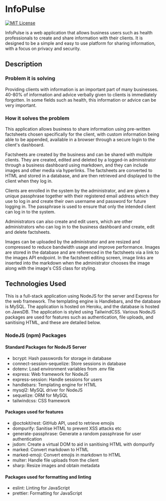 # InfoPulse

 [![MIT License](https://img.shields.io/badge/License-MIT-yellow.svg)](https://opensource.org/licenses/MIT)

InfoPulse is a web application that allows business users such as health professionals to create and share information with their clients. It is designed to be a simple and easy to use platform for sharing information, with a focus on privacy and security.

## Description

### Problem it is solving

Providing clients with information is an important part of many businesses. 40-80% of information and advice verbally given to clients is immediately forgotten. In some fields such as health, this information or advice can be very important.

### How it solves the problem

This application allows business to share information using pre-written factsheets chosen specifically for the client, with custom information being able to be appended, available in a browser through a secure login to the client's dashboard.

Factsheets are created by the business and can be shared with multiple clients. They are created, edited and deleted by a logged-in administrator through a business dashboard using markdown, and they can include images and other media via hyperlinks. The factsheets are converted to HTML and stored in a database, and are then retrieved and displayed to the client when they log in.

Clients are enrolled in the system by the administrator, and are given a unique passphrase together with their registered email address which they use to log in and create their own username and password for future logging in. The passphrase is used to ensure that only the intended client can log in to the system.

Administrators can also create and edit users, which are other administrators who can log in to the business dashboard and create, edit and delete factsheets.

Images can be uploaded by the administrator and are resized and compressed to reduce bandwidth usage and improve performance. Images are stored in the database and are referenced in the factsheets via a link to the images API endpoint. In the factsheet editing screen, image links are inserted into the markdown when the administrator chooses the image along with the image's CSS class for styling.

## Technologies Used

This is a full-stack application using NodeJS for the server and Express for the web framework. The templating engine is Handlebars, and the database is MySQL. The application is hosted on Heroku, and the database is hosted on JawsDB. The application is styled using TailwindCSS. Various NodeJS packages are used for features such as authentication, file uploads, and sanitising HTML, and these are detailed below.

### NodeJS (npm) Packages

#### Standard Packages for NodeJS Server

- bcrypt: Hash passwords for storage in database
- connect-session-sequelize: Store sessions in database
- dotenv: Load environment variables from .env file
- express: Web framework for NodeJS
- express-session: Handle sessions for users
- handlebars: Templating engine for HTML
- mysql2: MySQL driver for NodeJS
- sequelize: ORM for MySQL
- tailwindcss: CSS framework

#### Packages used for features

- @octokit/rest: GitHub API, used to retrieve emojis
- dompurify: Sanitise HTML to prevent XSS attacks etc
- generate-passphrase: Generate a random passphrase for user authentication
- jsdom: Create a virtual DOM to aid in sanitising HTML with dompurify
- marked: Convert markdown to HTML
- marked-emoji: Convert emojis in markdown to HTML
- multer: Handle file uploads from the client
- sharp: Resize images and obtain metadata

#### Packages used for formatting and linting

- eslint: Linting for JavaScript
- prettier: Formatting for JavaScript
